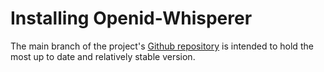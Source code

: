 # Installing Openid-Whisperer

The main branch of the project's [Github repository](https://github.com/robertbetts/openid-whisperer.git) is intended 
to hold the most up to date and relatively stable version.

